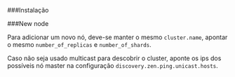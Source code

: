 ###Instalação



###New node

Para adicionar um novo nó, deve-se manter o mesmo `cluster.name`, apontar o mesmo `number_of_replicas` e `number_of_shards`.

Caso não seja usado multicast para descobrir o cluster, aponte os ips dos possíveis nó master na configuração `discovery.zen.ping.unicast.hosts`.
